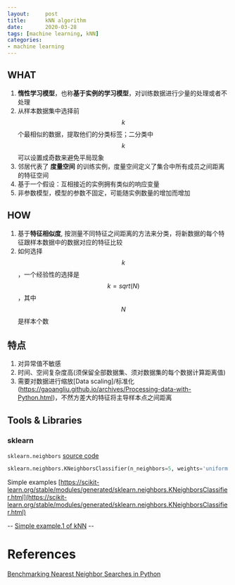 ```yaml
---
layout:     post
title:      kNN algorithm
date:       2020-03-28
tags: [machine learning, kNN]
categories: 
- machine learning
---
```


## WHAT
1. **惰性学习模型**，也称**基于实例的学习模型**，对训练数据进行少量的处理或者不处理
2. 从样本数据集中选择前 $$k$$ 个最相似的数据，提取他们的分类标签；二分类中 $$k$$ 可以设置成奇数来避免平局现象
3. 邻居代表了 **度量空间** 的训练实例，度量空间定义了集合中所有成员之间距离的特征空间
4. 基于一个假设：互相接近的实例拥有类似的响应变量
5. 非参数模型，模型的参数不固定，可能随实例数量的增加而增加

## HOW 
1. 基于**特征相似度**, 按测量不同特征之间距离的方法来分类，将新数据的每个特征跟样本数据中的数据对应的特征比较
2. 如何选择 $$k$$，一个经验性的选择是 $$k = sqrt(N)$$，其中 $$N$$ 是样本个数

## 特点
1. 对异常值不敏感
2. 时间、空间复杂度高(须保留全部数据集、须对数据集的每个数据计算距离值)
3. 需要对数据进行缩放[Data scaling]/标准化(https://gaoangliu.github.io/archives/Processing-data-with-Python.html)，不然方差大的特征将主导样本点之间距离


## Tools & Libraries 
### sklearn
`sklearn.neighbors` [source code](https://github.com/scikit-learn/scikit-learn/blob/95d4f0841/sklearn/neighbors/_classification.py#L25)
```python
sklearn.neighbors.KNeighborsClassifier(n_neighbors=5, weights='uniform', algorithm='auto', leaf_size=30, p=2, metric='minkowski', metric_params=None, n_jobs=None, **kwargs)
```

Simple examples [https://scikit-learn.org/stable/modules/generated/sklearn.neighbors.KNeighborsClassifier.html](https://scikit-learn.org/stable/modules/generated/sklearn.neighbors.KNeighborsClassifier.html)

-- [Simple example.1 of kNN](https://bit.ly/32S9GVA) --

# References

[Benchmarking Nearest Neighbor Searches in Python](https://jakevdp.github.io/blog/2013/04/29/benchmarking-nearest-neighbor-searches-in-python/#Scaling-with-Leaf-Size)


